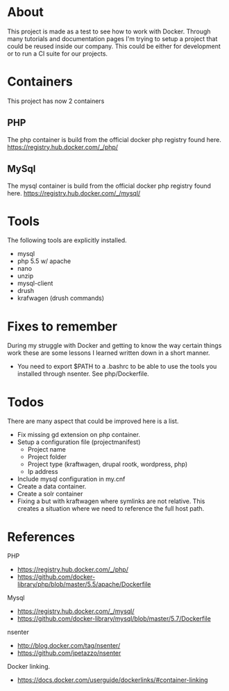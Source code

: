 # About
This project is made as a test to see how to work with Docker. Through many tutorials and documentation pages I'm trying
to setup a project that could be reused inside our company. This could be either for development or to run a CI suite
for our projects.

# Containers
This project has now 2 containers

## PHP
The php container is build from the official docker php registry found here.
https://registry.hub.docker.com/_/php/

## MySql
The mysql container is build from the official docker php registry found here.
https://registry.hub.docker.com/_/mysql/

# Tools
The following tools are explicitly installed.

- mysql
- php 5.5 w/ apache
- nano
- unzip
- mysql-client
- drush
- krafwagen (drush commands)

# Fixes to remember
During my struggle with Docker and getting to know the way certain things work these are some lessons I learned written
down in a short manner.

- You need to export $PATH to a .bashrc to be able to use the tools you installed through nsenter. See php/Dockerfile.

# Todos
There are many aspect that could be improved here is a list.

- Fix missing gd extension on php container.
- Setup a configuration file (projectmanifest)
  - Project name
  - Project folder
  - Project type (kraftwagen, drupal rootk, wordpress, php)
  - Ip address
- Include mysql configuration in my.cnf
- Create a data container.
- Create a solr container
- Fixing a but with kraftwagen where symlinks are not relative. This creates a situation where we need to reference the
  full host path.

# References

PHP
- https://registry.hub.docker.com/_/php/
- https://github.com/docker-library/php/blob/master/5.5/apache/Dockerfile

Mysql
- https://registry.hub.docker.com/_/mysql/
- https://github.com/docker-library/mysql/blob/master/5.7/Dockerfile

nsenter
- http://blog.docker.com/tag/nsenter/
- https://github.com/jpetazzo/nsenter

Docker linking.
- https://docs.docker.com/userguide/dockerlinks/#container-linking
